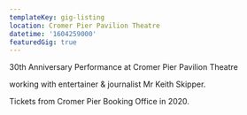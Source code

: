 ```yaml
---
templateKey: gig-listing
location: Cromer Pier Pavilion Theatre
datetime: '1604259000'
featuredGig: true
---
```

30th Anniversary Performance at Cromer Pier Pavilion Theatre

working with entertainer & journalist Mr Keith Skipper.

Tickets from Cromer Pier Booking Office in 2020.
